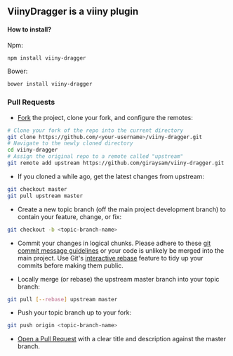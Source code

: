 ## ViinyDragger is a viiny plugin

#### How to install?
Npm:
```sh
npm install viiny-dragger
```

Bower:
```sh
bower install viiny-dragger
```


### Pull Requests
* [Fork] the project, clone your fork, and configure the remotes:

```sh
# Clone your fork of the repo into the current directory
git clone https://github.com/<your-username>/viiny-dragger.git
# Navigate to the newly cloned directory
cd viiny-dragger
# Assign the original repo to a remote called "upstream"
git remote add upstream https://github.com/giraysam/viiny-dragger.git
```

* If you cloned a while ago, get the latest changes from upstream:

```sh
git checkout master
git pull upstream master
```

* Create a new topic branch (off the main project development branch) to contain your feature, change, or fix:
```sh
git checkout -b <topic-branch-name>
```

* Commit your changes in logical chunks. Please adhere to these [git commit message guidelines] or your code is unlikely be merged into the main project.
Use Git's [interactive rebase] feature to tidy up your commits before making them public.

* Locally merge (or rebase) the upstream master branch into your topic branch:
```sh
git pull [--rebase] upstream master
```

* Push your topic branch up to your fork:

```sh
git push origin <topic-branch-name>
```

* [Open a Pull Request] with a clear title and description against the master branch.

[Fork]: <https://help.github.com/articles/fork-a-repo/>
[git commit message guidelines]: <http://tbaggery.com/2008/04/19/a-note-about-git-commit-messages.html>
[interactive rebase]: <https://help.github.com/articles/about-git-rebase/>
[Open a Pull Request]: <https://help.github.com/articles/using-pull-requests/>
